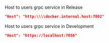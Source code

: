 ﻿Host to users grpc service in Release
```json
"Host": "http:\\\\docker.internal.host:7002"
```

Host to users grpc service in Development
```json
"Host": "https://localhost:7056"
```